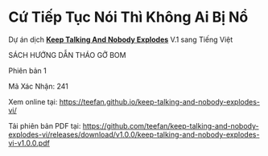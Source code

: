 # Cứ Tiếp Tục Nói Thì Không Ai Bị Nổ
Dự án dịch **[Keep Talking And Nobody Explodes](http://store.steampowered.com/app/341800/Keep_Talking_and_Nobody_Explodes/)** V.1 sang Tiếng Việt

SÁCH HƯỚNG DẪN THÁO GỠ BOM

Phiên bản 1

Mã Xác Nhận: 241

Xem online tại: https://teefan.github.io/keep-talking-and-nobody-explodes-vi/

Tải phiên bản PDF tại: https://github.com/teefan/keep-talking-and-nobody-explodes-vi/releases/download/v1.0.0/keep-talking-and-nobody-explodes-vi-v1.0.0.pdf
